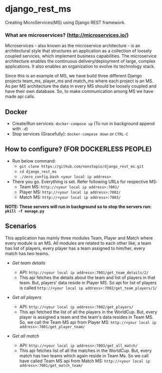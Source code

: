 # django_rest_ms
Creating MicroServices(MS) using Django REST framework.

### What are microservices? (http://microservices.io/)
Microservices - also known as the microservice architecture - is an architectural style that structures an application as a collection of loosely coupled services, which implement business capabilities. The microservice architecture enables the continuous delivery/deployment of large, complex applications. It also enables an organization to evolve its technology stack.

  Since this is an example of MS, we have build three different Django projects team_ms, player_ms and match_ms where each project is an MS. As per MS architecture the data in every MS should be loosely coupled and have their own database. So, to make communication among MS we have made api calls.

## Docker

- Create/Run services: `docker-compose up` (To run in background append with `-d`)
- Stop services (Gracefully): `docker-compose down` or `CTRL-C`

## How to configure? (FOR DOCKERLESS PEOPLE)
  - Run below command:
    - `git clone https://github.com/nonstopio/django_rest_ms.git`
    - `cd django_rest_ms`
    - `./zero_config.bash <your local ip address>`
  - There you go. Everything is set. Refer following URLs for respective MS:
    - Team MS: `http://<your local ip address>:7001/`
    - Player MS: `http://<your local ip address>:7002/`
    - Match MS: `http://<your local ip address>:7003/`

**NOTE: These servers will run in background so to stop the servers run: `pkill -f manage.py`**

## Scenarios
This application has mainly three modules Team, Player and Match where every module is an MS. All modules are related to each other like, a team has list of players, every player has a team assigned to him/her, every match has two teams.

- *Get team details*
  - API: `http://<your local ip address>:7001/get_team_details/2/`
  - This api fetches the details about the team and list of players in that team. But, players' data reside in Player MS. So api for list of players is called `http://<your local ip address>:7002/get_team_players/1/`
  
- *Get all players*
  - API: `http://<your local ip address>:7002/get_players/`
  - This api fetched the list of all the players in the WorldCup. But, every player is assigned a team and the team's data resides in Team MS. So, we call the Team MS api from Player MS: `http://<your local ip address>:7001/get_player_team/`

- *Get all match*
  - API: `http://<your local ip address>:7003/get_all_match/`
  - This api fetches list of all the matches in the WorldCup. But, every match has two teams which again reside in Team Ms. So we call have called Team MS api from Match MS: `http://<your local ip address>:7001/get_match_team/`
